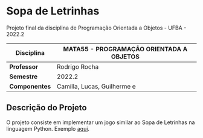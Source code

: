 # Sopa de Letrinhas

Projeto final da disciplina de Programação Orientada a Objetos - UFBA - 2022.2

| Disciplina      | MATA55 - PROGRAMAÇÃO ORIENTADA A OBJETOS                          |
| --------------- | ----------------------------------------------------------------- |
| **Professor**   | Rodrigo Rocha                                                     |
| **Semestre**    | 2022.2                                                            |
| **Componentes** | Camilla, Lucas, Guilherme e                                       |

## Descrição do Projeto

O projeto consiste em implementar um jogo similar ao Sopa de Letrinhas na linguagem Python. Exemplo [aqui](https://www.youtube.com/watch?v=yd7bHQnnGy4&ab_channel=RodrigoRochaGomeseSouza).